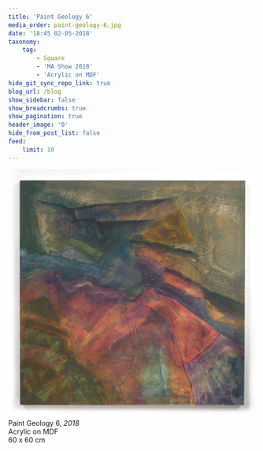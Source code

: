 ```yaml
---
title: 'Paint Geology 6'
media_order: paint-geology-6.jpg
date: '18:45 02-05-2018'
taxonomy:
    tag:
        - Square
        - 'MA Show 2018'
        - 'Acrylic on MDF'
hide_git_sync_repo_link: true
blog_url: /blog
show_sidebar: false
show_breadcrumbs: true
show_pagination: true
header_image: '0'
hide_from_post_list: false
feed:
    limit: 10
---
```


[![](paint-geology-6.jpg)](/paintings/paint-geology-6)
Paint Geology 6, _2018_  
Acrylic on MDF  
60 x 60 cm